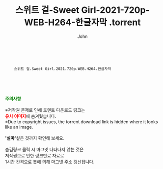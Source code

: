 ﻿---
layout: post
title:  "                   스위트 걸-Sweet Girl-2021-720p-WEB-H264-한글자막                .torrent"
author: John
categories: [ 넷플릭스 ]
tags: [  ]
image:  
description: "                   스위트 걸-Sweet Girl-2021-720p-WEB-H264-한글자막                 torrent 정보 공유"
toc: true
toc_sticky: true
---

<br>

        스위트 걸.Sweet Girl.2021.720p.WEB.H264.한글자막 
    
<br><br><br>
<p data-ke-size="size16"><b><span style="color: green;">주의사항</span></b><br /><br />※저작권 문제로 인해 토렌트 다운로드 링크는<br /><b><span style="color: red;">유사 이미지</span></b>에 숨겨뒀습니다.<br />※Due to copyright issues, the torrent download link is hidden where it looks like an image.<br /><br /><b>'설마'</b>싶은 것까지 확인해 보세요.<br /><br />숨김링크 클릭 시 마그넷 나타나지 않는 것은<br />저작권으로 인한 링크만료 자료로<br />1시간 간격으로 봇에 의해 마그넷 주소 갱신됩니다.</p>
